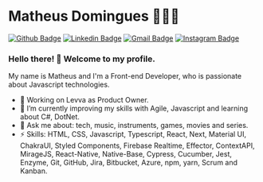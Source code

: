 # Matheus Domingues 👨🏼‍💻

[![Github Badge](https://img.shields.io/badge/-Github-000?style=flat-square&logo=Github&logoColor=white&link=https://github.com/lucasgdb)](https://matheusdomingues.github.io/)
[![Linkedin Badge](https://img.shields.io/badge/-LinkedIn-blue?style=flat-square&logo=Linkedin&logoColor=white&link=https://www.linkedin.com/in/rebeccamanzi/)](https://www.linkedin.com/in/matheus-domingues-0000632b/)
[![Gmail Badge](https://img.shields.io/badge/-Gmail-c14438?style=flat-square&logo=Gmail&logoColor=white&link=mailto:rebeccamanzi@gmail.com)](mailto:matheus.luige120@gmail.com)
[![Instagram Badge](https://img.shields.io/badge/-Instagram-C13584?style=flat-square&labelColor=C13584&logo=instagram&logoColor=white&link=https://www.instagram.com/codepwr/)](https://www.instagram.com/maath.domingues/)

### Hello there! 👋 Welcome to my profile.

My name is Matheus and I'm a Front-end Developer, who is passionate about Javascript technologies.

- 🔭 Working on Levva as Product Owner.
- 🌱 I’m currently improving my skills with Agile, Javascript and learning about C#, DotNet. 
- 💬 Ask me about: tech, music, instruments, games, movies and series.
- ⚡ Skills: HTML, CSS, Javascript, Typescript, React, Next, Material UI, ChakraUI, Styled Components, Firebase Realtime, Effector, ContextAPI, MirageJS, React-Native, Native-Base, Cypress, Cucumber, Jest, Enzyme, Git, GitHub, Jira, Bitbucket, Azure, npm, yarn, Scrum and Kanban.
